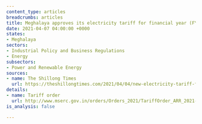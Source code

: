 ```yaml
---
content_type: articles
breadcrumbs: articles
title: Meghalaya approves its electricity tariff for financial year (FY) 2021-2022
date: 2021-04-07 04:00:00 +0000
states:
- Meghalaya
sectors:
- Industrial Policy and Business Regulations
- Energy
subsectors:
- Power and Renewable Energy
sources:
- name: The Shillong Times
  url: https://theshillongtimes.com/2021/04/04/new-electricity-tariff-from-april-1/
details:
- name: Tariff order
  url: http://www.mserc.gov.in/orders/Orders_2021/TariffOrder_ARR_2021-22_MePDCL.pdf
is_analysis: false

---
```

